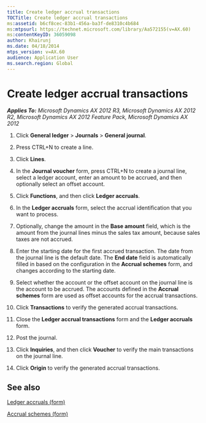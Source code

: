 ```yaml
---
title: Create ledger accrual transactions
TOCTitle: Create ledger accrual transactions
ms:assetid: b6cf8cec-83b1-456a-ba3f-de8310c4b684
ms:mtpsurl: https://technet.microsoft.com/library/Aa572155(v=AX.60)
ms:contentKeyID: 36059098
author: Khairunj
ms.date: 04/18/2014
mtps_version: v=AX.60
audience: Application User
ms.search.region: Global
---
```


# Create ledger accrual transactions 


_**Applies To:** Microsoft Dynamics AX 2012 R3, Microsoft Dynamics AX 2012 R2, Microsoft Dynamics AX 2012 Feature Pack, Microsoft Dynamics AX 2012_

1.  Click **General ledger** \> **Journals** \> **General journal**.

2.  Press CTRL+N to create a line.

3.  Click **Lines**.

4.  In the **Journal voucher** form, press CTRL+N to create a journal line, select a ledger account, enter an amount to be accrued, and then optionally select an offset account.

5.  Click **Functions**, and then click **Ledger accruals**.

6.  In the **Ledger accruals** form, select the accrual identification that you want to process.

7.  Optionally, change the amount in the **Base amount** field, which is the amount from the journal lines minus the sales tax amount, because sales taxes are not accrued.

8.  Enter the starting date for the first accrued transaction. The date from the journal line is the default date. The **End date** field is automatically filled in based on the configuration in the **Accrual schemes** form, and changes according to the starting date.

9.  Select whether the account or the offset account on the journal line is the account to be accrued. The accounts defined in the **Accrual schemes** form are used as offset accounts for the accrual transactions.

10. Click **Transactions** to verify the generated accrual transactions.

11. Close the **Ledger accrual transactions** form and the **Ledger accruals** form.

12. Post the journal.

13. Click **Inquiries**, and then click **Voucher** to verify the main transactions on the journal line.

14. Click **Origin** to verify the generated accrual transactions.

## See also

[Ledger accruals (form)](https://technet.microsoft.com/library/aa574924\(v=ax.60\))

[Accrual schemes (form)](https://technet.microsoft.com/library/aa597492\(v=ax.60\))

  


